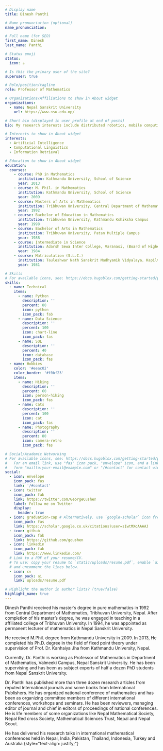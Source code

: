 ```yaml
---
# Display name
title: Dinesh Panthi

# Name pronunciation (optional)
name_pronunciation:

# Full name (for SEO)
first_name: Dinesh
last_name: Panthi

# Status emoji
status:
  icon: ☕️

# Is this the primary user of the site?
superuser: true

# Role/position/tagline
role: Professor of Mathematics

# Organizations/Affiliations to show in About widget
organizations:
  - name: Nepal Sanskrit University
    url: https://www.nsu.edu.np/

# Short bio (displayed in user profile at end of posts)
bio: My research interests include distributed robotics, mobile computing and programmable matter.

# Interests to show in About widget
interests:
  - Artificial Intelligence
  - Computational Linguistics
  - Information Retrieval

# Education to show in About widget
education:
  courses:
    - course: PhD in Mathematics
      institution: Kathmandu University, School of Science
      year: 2013
    - course: M. Phil. in Mathematics
      institution: Kathmandu University, School of Science
      year: 2009
    - course: Masters of Arts in Mathematics
      institution: Tribhuwan University, Central Department of Mathematics
      year: 1992
    - course: Bachelor of Education in Mathematics
      institution: Tribhuwan University, Kathmandu Kshiksha Campus      
      year: 1998
    - course: Bachelor of Arts in Mathematics
      institution: Tribhuwan University, Patan Multiple Campus
      year: 1988
    - course: Intermediate in Science
      institution: Adarsh Sewa Inter College, Varanasi, (Board of Higher Secondary and Intermediate Education Illahabad, U.P.) India
      year: 1984
    - course: Matriculation (S.L.C.)
      institution: Tauleshwar Nath Sanskrit Madhyamik Vidyalaya, Kapilvastu, Taulihawa
      year: 1981	  

# Skills
# For available icons, see: https://docs.hugoblox.com/getting-started/page-builder/#icons
skills:
  - name: Technical
    items:
      - name: Python
        description: ''
        percent: 80
        icon: python
        icon_pack: fab
      - name: Data Science
        description: ''
        percent: 100
        icon: chart-line
        icon_pack: fas
      - name: SQL
        description: ''
        percent: 40
        icon: database
        icon_pack: fas
  - name: Hobbies
    color: '#eeac02'
    color_border: '#f0bf23'
    items:
      - name: Hiking
        description: ''
        percent: 60
        icon: person-hiking
        icon_pack: fas
      - name: Cats
        description: ''
        percent: 100
        icon: cat
        icon_pack: fas
      - name: Photography
        description: ''
        percent: 80
        icon: camera-retro
        icon_pack: fas

# Social/Academic Networking
# For available icons, see: https://docs.hugoblox.com/getting-started/page-builder/#icons
#   For an email link, use "fas" icon pack, "envelope" icon, and a link in the
#   form "mailto:your-email@example.com" or "/#contact" for contact widget.
social:
  - icon: envelope
    icon_pack: fas
    link: '/#contact'
  - icon: twitter
    icon_pack: fab
    link: https://twitter.com/GeorgeCushen
    label: Follow me on Twitter
    display:
      header: true
  - icon: graduation-cap # Alternatively, use `google-scholar` icon from `ai` icon pack
    icon_pack: fas
    link: https://scholar.google.co.uk/citations?user=sIwtMXoAAAAJ
  - icon: github
    icon_pack: fab
    link: https://github.com/gcushen
  - icon: linkedin
    icon_pack: fab
    link: https://www.linkedin.com/
  # Link to a PDF of your resume/CV.
  # To use: copy your resume to `static/uploads/resume.pdf`, enable `ai` icons in `params.yaml`,
  # and uncomment the lines below.
  - icon: cv
    icon_pack: ai
    link: uploads/resume.pdf

# Highlight the author in author lists? (true/false)
highlight_name: true
---
```


Dinesh Panthi received his master’s degree in pure mathematics in 1992 from Central Department of Mathematics, Tribhuvan University, Nepal.  After completion of his master’s degree, he was engaged in teaching in a affiliated college of Tribhuvan University. In 1994, he was appointed as permanent lecturer of mathematics in Nepal Sanskrit University.

He received M.Phil. degree from Kathmandu University in 2009.  In 2013, He completed his Ph.D. degree in the field of fixed point theory under supervision of Prof. Dr. Kanhaiya Jha from Kathmandu University, Nepal.

Currently, Dr. Panthi is working as Professor of Mathematics in Department of Mathematics, Valmeeki Campus, Nepal Sanskrit University. He has been supervising and has been as subject experts of half a dozen PhD students from Nepal Sanskrit University.

Dr. Panthi has published more than three dozen research articles from reputed International journals and some books from International Publishers.  He has organized  national conference of mathematics and has been as organizing committee members of different international conferences, workshops and seminars. He has been reviewers, managing editor of journal and  chief in editors of  proceedings of national conferences. He is life members of  some organizations like Nepal Mathematical Society, Nepal Red cross Society, Mathematical Sciences Trust, Nepal and Nepal Scout.

He has delivered his research talks in international mathematical conferences held in Nepal, India, Pakistan, Thailand, Indonesia, Turkey and Australia
{style="text-align: justify;"}
